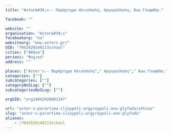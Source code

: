 ```yaml
---
title: "Aster&#39;s-- Παράρτημα Ηλιούπολη, Αργυρούπολη, Άνω Γλυφάδα."

facebook: ""

website: ""
organisation: "Aster&#39;s"
facebookorg: "no"
websiteorg: "www.asters.gr/"
UID: "7042020140113school"
cities: ["Αθήνα"]
perioxi: "Ψυχικό"
address: ""

places: ["Aster's-- Παράρτημα Ηλιούπολη"," Αργυρούπολη"," Άνω Γλυφάδα."]
categories: [""]
subcategories: [""]
categoryNoSLug: [""]
subcategoriesNoSLug: [""]

orgUID: "org14042020003247"

url: "aster-s-parartima-ilioypoli-argyroypoli-ano-glyfada/athina"
slug: "aster-s-parartima-ilioypoli-argyroypoli-ano-glyfada"
aliases:
    - /7042020140113school
---
```





